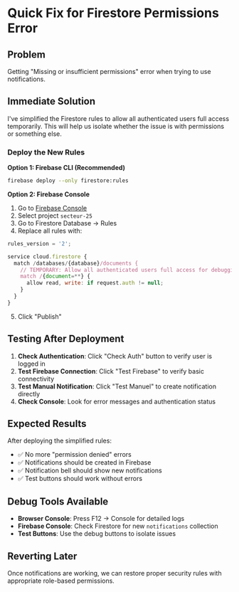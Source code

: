 # Quick Fix for Firestore Permissions Error

## Problem
Getting "Missing or insufficient permissions" error when trying to use notifications.

## Immediate Solution

I've simplified the Firestore rules to allow all authenticated users full access temporarily. This will help us isolate whether the issue is with permissions or something else.

### Deploy the New Rules

**Option 1: Firebase CLI (Recommended)**
```bash
firebase deploy --only firestore:rules
```

**Option 2: Firebase Console**
1. Go to [Firebase Console](https://console.firebase.google.com)
2. Select project `secteur-25`
3. Go to Firestore Database → Rules
4. Replace all rules with:

```javascript
rules_version = '2';

service cloud.firestore {
  match /databases/{database}/documents {
    // TEMPORARY: Allow all authenticated users full access for debugging
    match /{document=**} {
      allow read, write: if request.auth != null;
    }
  }
}
```

5. Click "Publish"

## Testing After Deployment

1. **Check Authentication**: Click "Check Auth" button to verify user is logged in
2. **Test Firebase Connection**: Click "Test Firebase" to verify basic connectivity  
3. **Test Manual Notification**: Click "Test Manuel" to create notification directly
4. **Check Console**: Look for error messages and authentication status

## Expected Results

After deploying the simplified rules:
- ✅ No more "permission denied" errors
- ✅ Notifications should be created in Firebase
- ✅ Notification bell should show new notifications
- ✅ Test buttons should work without errors

## Debug Tools Available

- **Browser Console**: Press F12 → Console for detailed logs
- **Firebase Console**: Check Firestore for new `notifications` collection
- **Test Buttons**: Use the debug buttons to isolate issues

## Reverting Later

Once notifications are working, we can restore proper security rules with appropriate role-based permissions.
